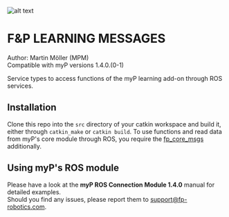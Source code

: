 ![alt text](https://www.fp-robotics.com/wp-content/themes/fprobot/img/fp-robotics_logo.png "F&P Robotics AG")

# F&P LEARNING MESSAGES

Author: Martin Möller (MPM)  
Compatible with myP versions 1.4.0.(0-1)

Service types to access functions of the myP learning add-on through ROS services.

## Installation

Clone this repo into the `src` directory of your catkin workspace and build it, either through `catkin_make` or `catkin build`. To use functions and read data from myP's core module through ROS, you require the [fp_core_msgs](https://github.com/fp-robotics/fp_core_msgs) additionally.

## Using myP's ROS module

Please have a look at the __**myP ROS Connection Module 1.4.0**__ manual for detailed examples.  
Should you find any issues, please report them to [support@fp-robotics.com](support@fp-robotics.com).


